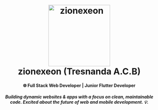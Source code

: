
<h1 align="center">
  <br>
  <a href="https://github.com/zionexeon"><img src="https://res.cloudinary.com/dnmkw2715/image/upload/v1733544920/70766138-removebg-preview_touaii.png" alt="zionexeon" width="200"></a>
  <br>
  zionexeon (Tresnanda A.C.B)
  <br>
</h1>

<h4 align="center">🌐 Full Stack Web Developer | Junior Flutter Developer</h4>
<h5 align="center">Building dynamic websites & apps with a focus on clean, maintainable code. Excited about the future of web and mobile development. 💡.</h5>

<!-- ## Hi there 👋

<!--
**zionexeon/zionexeon** is a ✨ _special_ ✨ repository because its `README.md` (this file) appears on your GitHub profile.

Here are some ideas to get you started:

- 🔭 I’m currently working on ...
- 🌱 I’m currently learning ...
- 👯 I’m looking to collaborate on ...
- 🤔 I’m looking for help with ...
- 💬 Ask me about ...
- 📫 How to reach me: ...
- 😄 Pronouns: ...
- ⚡ Fun fact: ...
-->
